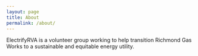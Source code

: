 ```yaml
---
layout: page
title: About
permalink: /about/
---
```


ElectrifyRVA is a volunteer group working to help transition Richmond Gas Works to a sustainable and equitable energy utility. 
